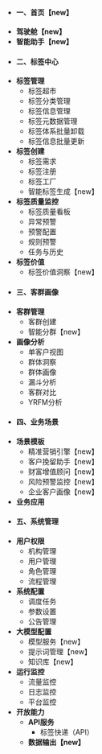 - #### **一、首页【new】**
- **驾驶舱【new】**
- **智能助手【new】**
- #### **二、标签中心**
- **标签管理**
	- 标签超市
	- 标签分类管理
	- 标签信息管理
	- 标签元数据管理
	- 标签体系批量卸载
	- 标签信息批量更新
- **标签创建**
	- 标签需求
	- 标签注册
	- 标签工厂
	- 智能标签生成【new】
- **标签质量监控**
	- 标签质量看板
	- 异常预警
	- 预警配置
	- 规则预警
	- 任务与历史
- **标签价值**
	- 标签价值洞察【new】
- #### **三、客群画像**
- **客群管理**
	- 客群创建
	- 智能分群【new】
- **画像分析**
	- 单客户视图
	- 群体洞察
	- 群体画像
	- 漏斗分析
	- 客群对比
	- YRFM分析
- #### **四、业务场景**
- **场景模板**
	- 精准营销引擎【new】
	- 客户挽留助手【new】
	- 财富增值顾问【new】
	- 风险预警监控【new】
	- 企业客户画像【new】
- **业务应用**
- #### **五、系统管理**
- **用户权限**
	- 机构管理
	- 用户管理
	- 角色管理
	- 流程管理
- **系统配置**
	- 调度任务
	- 参数设置
	- 公告管理
- **大模型配置**
	- 模型服务【new】
	- 提示词管理【new】
	- 知识库【new】
- **运行监控**
	- 流量监控
	- 日志监控
	- 平台监控
- **开放能力**
	- **API服务**
		- 标签快递（API）
	- **数据输出【new】**